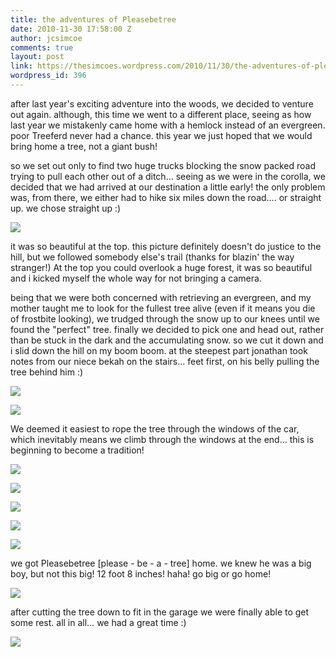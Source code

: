 ```yaml
---
title: the adventures of Pleasebetree
date: 2010-11-30 17:58:00 Z
author: jcsimcoe
comments: true
layout: post
link: https://thesimcoes.wordpress.com/2010/11/30/the-adventures-of-pleasebetree/
wordpress_id: 396
---
```


after last year's exciting adventure into the woods, we decided to venture out again. although, this time we went to a different place, seeing as how last year we mistakenly came home with a hemlock instead of an evergreen. poor Treeferd never had a chance. this year we just hoped that we would bring home a tree, not a giant bush!




so we set out only to find two huge trucks blocking the snow packed road trying to pull each other out of a ditch… seeing as we were in the corolla, we decided that we had arrived at our destination a little early! the only problem was, from there, we either had to hike six miles down the road…. or straight up. we chose straight up :)




![](/public/assets/tumblr_lcpl62eMIf1qb8l8q.jpg)




it was so beautiful at the top. this picture definitely doesn't do justice to the hill, but we followed somebody else's trail (thanks for blazin' the way stranger!) At the top you could overlook a huge forest, it was so beautiful and i kicked myself the whole way for not bringing a camera.




being that we were both concerned with retrieving an evergreen, and my mother taught me to look for the fullest tree alive (even if it means you die of frostbite looking), we trudged through the snow up to our knees until we found the "perfect" tree. finally we decided to pick one and head out, rather than be stuck in the dark and the accumulating snow. so we cut it down and i slid down the hill on my boom boom. at the steepest part jonathan took notes from our niece bekah on the stairs… feet first, on his belly pulling the tree behind him :)




![](/public/assets/tumblr_lcplf42uvB1qb8l8q.jpg)




![](/public/assets/tumblr_lcplfko53M1qb8l8q.jpg)




We deemed it easiest to rope the tree through the windows of the car, which inevitably means we climb through the windows at the end… this is beginning to become a tradition!




![](/public/assets/tumblr_lcpli7LJYx1qb8l8q.jpg)




![](/public/assets/tumblr_lcplioAxPG1qb8l8q.jpg)




![](/public/assets/tumblr_lcpliyz1ah1qb8l8q.jpg)




![](/public/assets/tumblr_lcplj98hTj1qb8l8q.jpg)




![](/public/assets/tumblr_lcpljjoviX1qb8l8q.jpg)




we got Pleasebetree [please - be - a - tree] home. we knew he was a big boy, but not this big! 12 foot 8 inches! haha! go big or go home!




![](/public/assets/tumblr_lcplliRDBD1qb8l8q.jpg)




after cutting the tree down to fit in the garage we were finally able to get some rest. all in all… we had a great time :)




![](/public/assets/tumblr_lcpln40VhK1qb8l8q.jpg)
